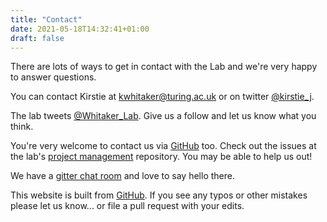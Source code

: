 ```yaml
---
title: "Contact"
date: 2021-05-18T14:32:41+01:00
draft: false
---
```


There are lots of ways to get in contact with the Lab and we're very happy to answer questions.

You can contact Kirstie at [kwhitaker@turing.ac.uk](mailto:kwhitaker@turing.ac.uk) or on twitter [@kirstie_j](https://twitter.com/kirstie_j).

The lab tweets [@Whitaker_Lab](https://twitter.com/Whitaker_Lab).
Give us a follow and let us know what you think.

You're very welcome to contact us via [GitHub](https://github.com/whitakerlab) too.
Check out the issues at the lab's [project management](https://github.com/WhitakerLab/WhitakerLabProjectManagement/issues) repository.
You may be able to help us out!

We have a [gitter chat room](https://gitter.im/WhitakerLab/Lobby) and love to say hello there.

This website is built from [GitHub](https://github.com/WhitakerLab/whitakerlab.github.io).
If you see any typos or other mistakes please let us know... or file a pull request with your edits.
